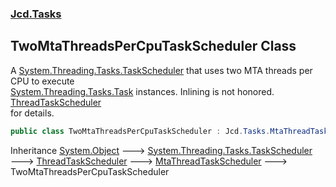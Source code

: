 ### [Jcd.Tasks](Jcd.Tasks.md 'Jcd.Tasks')

## TwoMtaThreadsPerCpuTaskScheduler Class

A [System.Threading.Tasks.TaskScheduler](https://docs.microsoft.com/en-us/dotnet/api/System.Threading.Tasks.TaskScheduler 'System.Threading.Tasks.TaskScheduler') that uses two MTA threads per CPU to execute  
[System.Threading.Tasks.Task](https://docs.microsoft.com/en-us/dotnet/api/System.Threading.Tasks.Task 'System.Threading.Tasks.Task') instances. Inlining is not honored. [ThreadTaskScheduler](Jcd.Tasks.ThreadTaskScheduler.md 'Jcd.Tasks.ThreadTaskScheduler')  
for details.

```csharp
public class TwoMtaThreadsPerCpuTaskScheduler : Jcd.Tasks.MtaThreadTaskScheduler
```

Inheritance [System.Object](https://docs.microsoft.com/en-us/dotnet/api/System.Object 'System.Object') &#129106; [System.Threading.Tasks.TaskScheduler](https://docs.microsoft.com/en-us/dotnet/api/System.Threading.Tasks.TaskScheduler 'System.Threading.Tasks.TaskScheduler') &#129106; [ThreadTaskScheduler](Jcd.Tasks.ThreadTaskScheduler.md 'Jcd.Tasks.ThreadTaskScheduler') &#129106; [MtaThreadTaskScheduler](Jcd.Tasks.MtaThreadTaskScheduler.md 'Jcd.Tasks.MtaThreadTaskScheduler') &#129106; TwoMtaThreadsPerCpuTaskScheduler